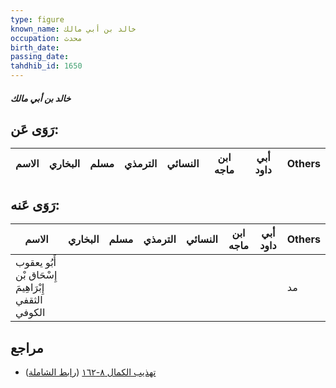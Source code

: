 ```yaml
---
type: figure
known_name: خالد بن أبي مالك
occupation: محدث
birth_date:
passing_date:
tahdhib_id: 1650
---
```

##### خالد بن أبي مالك

## رَوَى عَن:
| الاسم | البخاري | مسلم | الترمذي | النسائي | ابن ماجه | أبي داود | Others |
| ----- | ------- | ---- | ------- | ------- | -------- | -------- | ------ |
## رَوَى عَنه:
| الاسم                                               | البخاري | مسلم | الترمذي | النسائي | ابن ماجه | أبي داود | Others |
| --------------------------------------------------- | ------- | ---- | ------- | ------- | -------- | -------- | ------ |
| أَبُو يعقوب إِسْحَاق بْن إِبْرَاهِيمَ الثقفي الكوفي |         |      |         |         |          |          | مد     |
## مراجع
- [تهذيب الكمال ٨-١٦٢](obsidian://open?vault=Tahdhib-al-Kamal&file=Figures/١٦٥٠-خالد%20بن%20أبي%20مالك) ([رابط الشاملة](https://shamela.ws/book/3722/3873))